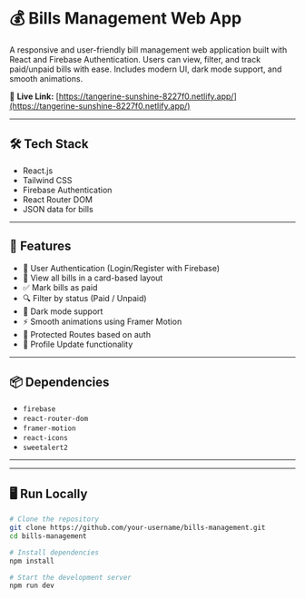 # 💰 Bills Management Web App

A responsive and user-friendly bill management web application built with React and Firebase Authentication. Users can view, filter, and track paid/unpaid bills with ease. Includes modern UI, dark mode support, and smooth animations.

🔗 **Live Link:** [https://tangerine-sunshine-8227f0.netlify.app/](https://tangerine-sunshine-8227f0.netlify.app/)

---

## 🛠️ Tech Stack

- React.js
- Tailwind CSS
- Firebase Authentication
- React Router DOM
- JSON data for bills

---

## 🚀 Features

- 🔐 User Authentication (Login/Register with Firebase)
- 📃 View all bills in a card-based layout
- ✅ Mark bills as paid
- 🔍 Filter by status (Paid / Unpaid)
- 🌙 Dark mode support
- ⚡ Smooth animations using Framer Motion
- 🔐 Protected Routes based on auth
- 🧑 Profile Update functionality

---

## 📦 Dependencies

- `firebase`
- `react-router-dom`
- `framer-motion`
- `react-icons`
- `sweetalert2`

---

---

## 🖥️ Run Locally

```bash
# Clone the repository
git clone https://github.com/your-username/bills-management.git
cd bills-management

# Install dependencies
npm install

# Start the development server
npm run dev


